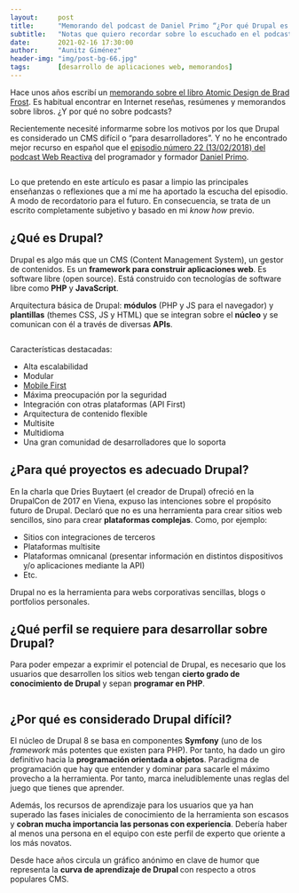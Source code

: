 ```yaml
---
layout:     post
title:      "Memorando del podcast de Daniel Primo “¿Por qué Drupal es difícil?”"
subtitle:   "Notas que quiero recordar sobre lo escuchado en el podcast"
date:       2021-02-16 17:30:00
author:     "Aunitz Giménez"
header-img: "img/post-bg-66.jpg"
tags:       [desarrollo de aplicaciones web, memorandos]
---
```


<p>Hace unos años escribí un <a href="{{ site.baseurl }}{% post_url 2017-09-15-memorando-libro-atomic-design-brad-frost %}">memorando sobre el libro Atomic Design de Brad Frost</a>. Es habitual encontrar en Internet reseñas, resúmenes y memorandos sobre libros. ¿Y por qué no sobre podcasts?</p>

<p>Recientemente necesité informarme sobre los motivos por los que Drupal es considerado un CMS difícil o “para desarrolladores”. Y no he encontrado mejor recurso en español que el <a href="https://www.danielprimo.io/blog/por-que-drupal-es-dificil">episodio número 22 (13/02/2018) del podcast Web Reactiva</a> del programador y formador <a href="https://www.danielprimo.io/" target="_blank" rel="noopener noreferrer">Daniel Primo</a>.</p>

<p><img src="{{ site.baseurl }}/img/memorando-por-que-drupal-es-dificil-01.png" alt=""></p>

<p>Lo que pretendo en este artículo es pasar a limpio las principales enseñanzas o reflexiones que a mí me ha aportado la escucha del episodio. A modo de recordatorio para el futuro. En consecuencia, se trata de un escrito completamente subjetivo y basado en mi <em>know how</em> previo.</p>

<h2>¿Qué es Drupal?</h2>
<p>Drupal es algo más que un CMS (Content Management System), un gestor de contenidos. Es un <strong>framework para construir aplicaciones web</strong>. Es software libre (open source). Está construido con tecnologías de software libre como <strong>PHP</strong> y <strong>JavaScript</strong>.</p>

<p>Arquitectura básica de Drupal: <strong>módulos</strong> (PHP y JS para el navegador) y <strong>plantillas</strong> (themes CSS, JS y HTML) que se integran sobre el <strong>núcleo</strong> y se comunican con él a través de diversas <strong>APIs</strong>.</p>

<p><img src="{{ site.baseurl }}/img/memorando-por-que-drupal-es-dificil-02.png" alt=""></p>

<p>Características destacadas:</p>
<ul>
	<li>Alta escalabilidad</li>
	<li>Modular</li>
	<li><a href="{{ site.baseurl }}{% post_url 2020-04-06-que-es-mobile-first %}">Mobile First</a></li>
	<li>Máxima preocupación por la seguridad</li>
	<li>Integración con otras plataformas (API First)</li>
	<li>Arquitectura de contenido flexible</li>
	<li>Multisite</li>
	<li>Multidioma</li>
	<li>Una gran comunidad de desarrolladores que lo soporta</li>
</ul>

<h2>¿Para qué proyectos es adecuado Drupal?</h2>
<p>En la charla que Dries Buytaert (el creador de Drupal) ofreció en la DrupalCon de 2017 en Viena, expuso las intenciones sobre el propósito futuro de Drupal. Declaró que no es una herramienta para crear sitios web sencillos, sino para crear <strong>plataformas complejas</strong>. Como, por ejemplo:</p>
<ul>
	<li>Sitios con integraciones de terceros</li>
	<li>Plataformas multisite</li>
	<li>Plataformas omnicanal (presentar información en distintos dispositivos y/o aplicaciones mediante la API)</li>
	<li>Etc.</li>
</ul>

<p>Drupal no es la herramienta para webs corporativas sencillas, blogs o portfolios personales.</p>

<h2>¿Qué perfil se requiere para desarrollar sobre Drupal?</h2>
<p>Para poder empezar a exprimir el potencial de Drupal, es necesario que los usuarios que desarrollen los sitios web tengan <strong>cierto grado de conocimiento de Drupal</strong> y sepan <strong>programar en PHP</strong>.</p>

<p><img src="{{ site.baseurl }}/img/memorando-por-que-drupal-es-dificil-03.jpg" alt=""></p>

<h2>¿Por qué es considerado Drupal difícil?</h2>
<p>El núcleo de Drupal 8 se basa en componentes <strong>Symfony</strong> (uno de los <em>framework</em> más potentes que existen para PHP). Por tanto, ha dado un giro definitivo hacia la <strong>programación orientada a objetos</strong>. Paradigma de programación que hay que entender y dominar para sacarle el máximo provecho a la herramienta. Por tanto, marca ineludiblemente unas reglas del juego que tienes que aprender.</p>

<p>Además, los recursos de aprendizaje para los usuarios que ya han superado las fases iniciales de conocimiento de la herramienta son escasos y <strong>cobran mucha importancia las personas con experiencia</strong>. Debería haber al menos una persona en el equipo con este perfil de experto que oriente a los más novatos.</p>
<p>Desde hace años circula un gráfico anónimo en clave de humor que representa la <strong>curva de aprendizaje de Drupal </strong>con respecto a otros populares CMS.</p>

<p><img src="{{ site.baseurl }}/img/memorando-por-que-drupal-es-dificil-04.png" alt=""></p>